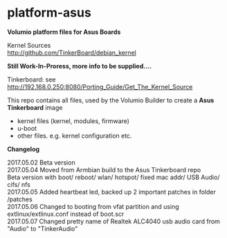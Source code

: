 # platform-asus  

**Volumio platform files for Asus Boards**

Kernel Sources  
http://github.com/TinkerBoard/debian_kernel


**Still Work-In-Proress, more info to be supplied....**  

Tinkerboard: see http://192.168.0.250:8080/Porting_Guide/Get_The_Kernel_Source  

This repo contains all files, used by the Volumio Builder to create a **Asus Tinkerboard** image  

- kernel files (kernel, modules, firmware)  
- u-boot  
- other files. e.g. kernel configuration etc.  

**Changelog**

2017.05.02  Beta version  
2017.05.04  Moved from Armbian build to the Asus Tinkerboard repo  
  	    Beta version with boot/ reboot/ wlan/ hotspot/ fixed mac addr/ USB Audio/ cifs/ nfs  
2017.05.05  Added heartbeat led, backed up 2 important patches in folder /patches  
2017.05.06  Changed to booting from vfat partition and using extlinux/extlinux.conf instead of boot.scr  
2017.05.07  Changed pretty name of Realtek ALC4040 usb audio card from "Audio" to "TinkerAudio"  



